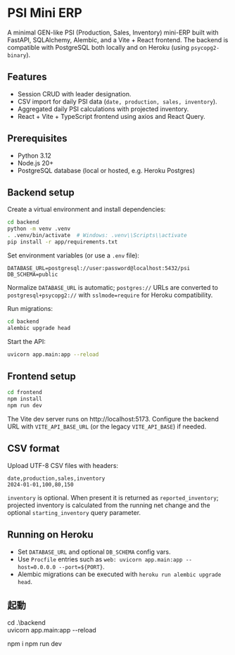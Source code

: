 # PSI Mini ERP

A minimal GEN-like PSI (Production, Sales, Inventory) mini-ERP built with FastAPI, SQLAlchemy, Alembic, and a Vite + React frontend. The backend is compatible with PostgreSQL both locally and on Heroku (using `psycopg2-binary`).

## Features

- Session CRUD with leader designation.
- CSV import for daily PSI data (`date, production, sales, inventory`).
- Aggregated daily PSI calculations with projected inventory.
- React + Vite + TypeScript frontend using axios and React Query.

## Prerequisites

- Python 3.12
- Node.js 20+
- PostgreSQL database (local or hosted, e.g. Heroku Postgres)

## Backend setup

Create a virtual environment and install dependencies:

```bash
cd backend
python -m venv .venv
. .venv/bin/activate  # Windows: .venv\\Scripts\\activate
pip install -r app/requirements.txt
```

Set environment variables (or use a `.env` file):

```env
DATABASE_URL=postgresql://user:password@localhost:5432/psi
DB_SCHEMA=public
```

Normalize `DATABASE_URL` is automatic; `postgres://` URLs are converted to `postgresql+psycopg2://` with `sslmode=require` for Heroku compatibility.

Run migrations:

```bash
cd backend
alembic upgrade head
```

Start the API:

```bash
uvicorn app.main:app --reload
```

## Frontend setup

```bash
cd frontend
npm install
npm run dev
```

The Vite dev server runs on http://localhost:5173. Configure the backend URL with `VITE_API_BASE_URL` (or the legacy `VITE_API_BASE`) if needed.

## CSV format

Upload UTF-8 CSV files with headers:

```
date,production,sales,inventory
2024-01-01,100,80,150
```

`inventory` is optional. When present it is returned as `reported_inventory`; projected inventory is calculated from the running net change and the optional `starting_inventory` query parameter.

## Running on Heroku

- Set `DATABASE_URL` and optional `DB_SCHEMA` config vars.
- Use `Procfile` entries such as `web: uvicorn app.main:app --host=0.0.0.0 --port=${PORT}`.
- Alembic migrations can be executed with `heroku run alembic upgrade head`.


## 起動

cd .\backend\
uvicorn app.main:app --reload

npm i
npm run dev
